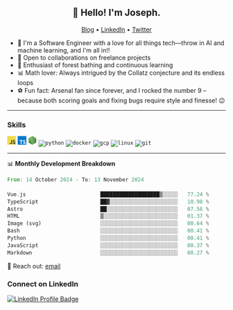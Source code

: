 <h2 align="center">👋 Hello! I'm Joseph.</h2>
<p align="center">
  <a href="https://ngugi-dev-blog-page.vercel.app/blog/">Blog</a> •
  <a href="https://www.linkedin.com/in/dev-joseph">LinkedIn</a> •
  <a href="#">Twitter</a> 
</p>


- 🔭 I'm a Software Engineer with a love for all things tech—throw in AI and machine learning, and I'm all in!!
- 💬 Open to collaborations on freelance projects
- 🌳 Enthusiast of forest bathing and continuous learning
- 📊 Math lover: Always intrigued by the Collatz conjecture and its endless loops
- ⚽ Fun fact: Arsenal fan since forever, and I rocked the number 9 – because both scoring goals and fixing bugs require style and finesse! 😉

-------


### Skills
<code><img height="20" alt="javascript" src="https://raw.githubusercontent.com/github/explore/80688e429a7d4ef2fca1e82350fe8e3517d3494d/topics/javascript/javascript.png"></code>
<code><img height="20" alt="typescript" src="https://raw.githubusercontent.com/github/explore/80688e429a7d4ef2fca1e82350fe8e3517d3494d/topics/typescript/typescript.png"></code>
<code><img height="20" alt="nodejs" src="https://raw.githubusercontent.com/github/explore/80688e429a7d4ef2fca1e82350fe8e3517d3494d/topics/nodejs/nodejs.png"></code>
<code><img height="20" alt="python" src="https://cdn.cdnlogo.com/logos/p/3/python.svg"></code>
<code><img height="20" alt="docker" src="https://cdn.worldvectorlogo.com/logos/docker.svg"></code>
<code><img height="20" alt="gcp" src="https://cdn.cdnlogo.com/logos/g/75/google-cloud.svg"></code>
<code><img height="20" alt="linux" src="https://cdn.cdnlogo.com/logos/l/21/linux-tux.svg"></code>
<code><img height="20" alt="git" src="https://cdn.worldvectorlogo.com/logos/git-icon.svg"></code>

-------

📊 **Monthly Development Breakdown**

<!--START_SECTION:waka-->

```rust
From: 14 October 2024 - To: 13 November 2024

Vue.js                        ███████████████████▒░░░░░   77.24 %
TypeScript                    ██▓░░░░░░░░░░░░░░░░░░░░░░   10.98 %
Astro                         ██░░░░░░░░░░░░░░░░░░░░░░░   07.56 %
HTML                          ▒░░░░░░░░░░░░░░░░░░░░░░░░   01.37 %
Image (svg)                   ░░░░░░░░░░░░░░░░░░░░░░░░░   00.64 %
Bash                          ░░░░░░░░░░░░░░░░░░░░░░░░░   00.41 %
Python                        ░░░░░░░░░░░░░░░░░░░░░░░░░   00.41 %
JavaScript                    ░░░░░░░░░░░░░░░░░░░░░░░░░   00.37 %
Markdown                      ░░░░░░░░░░░░░░░░░░░░░░░░░   00.27 %
```

<!--END_SECTION:waka-->

📧 Reach out: [email](mailto:josephngugi.dev@gmail.com)

### Connect on LinkedIn
[![LinkedIn Profile Badge](https://img.shields.io/badge/LinkedIn-2D9CDB?style=for-the-badge&logo=linkedin&logoColor=white)](https://www.linkedin.com/in/dev-joseph)
